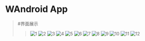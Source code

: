 # WAndroid App
> #界面展示
>> ![1](https://gitee.com/ldc456/WAndroid/blob/master/images/1.png "1.png")
>> ![2](https://gitee.com/ldc456/WAndroid/blob/master/images/2.png "2.png")
>> ![3](https://gitee.com/ldc456/WAndroid/blob/master/images/3.png "3.png")
>> ![4](https://gitee.com/ldc456/WAndroid/blob/master/images/4.png "4.png")
>> ![5](https://gitee.com/ldc456/WAndroid/blob/master/images/5.png "5.png")
>> ![6](https://gitee.com/ldc456/WAndroid/blob/master/images/6.png "6.png")
>> ![7](https://gitee.com/ldc456/WAndroid/blob/master/images/7.png "7.png")
>> ![8](https://gitee.com/ldc456/WAndroid/blob/master/images/8.png "8.png")
>> ![9](https://gitee.com/ldc456/WAndroid/blob/master/images/9.png "9.png")
>> ![10](https://gitee.com/ldc456/WAndroid/blob/master/images/10.png "10.png")
>> ![11](https://gitee.com/ldc456/WAndroid/blob/master/images/11.png "11.png")
>> ![12](https://gitee.com/ldc456/WAndroid/blob/master/images/12.png "12.png")
